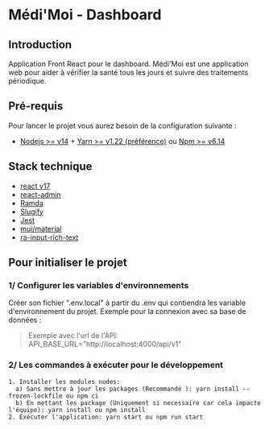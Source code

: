 # Médi'Moi - Dashboard

## Introduction
Application Front React pour le dashboard.
Médi'Moi est une application web pour aider à vérifier la santé tous les jours et suivre des traitements périodique.

## Pré-requis
Pour lancer le projet vous aurez besoin de la configuration suivante :
* [Nodejs >= v14](https://nodejs.org/en/download/) + [Yarn >= v1.22 (préférence)](https://yarnpkg.com/getting-started/install) ou [Npm >= v6.14](https://www.npmjs.com/)

## Stack technique
* [react v17](https://fr.reactjs.org/)
* [react-admin](https://marmelab.com/react-admin/Tutorial.html)
* [Ramda](https://ramdajs.com/)
* [Slugify](https://www.npmjs.com/package/slugify)
* [Jest](https://jestjs.io/fr/docs/getting-started)
* [mui/material](https://yarnpkg.com/package/@mui/material)
* [ra-input-rich-text](https://yarnpkg.com/package/ra-input-rich-text)

## Pour initialiser le projet

### 1/ Configurer les variables d'environnements
Créer son fichier ".env.local" à partir du .env qui contiendra les variable d'environnement du projet.
Exemple pour la connexion avec sa base de données :
> Exemple avec l'url de l'API: API_BASE_URL="http://localhost:4000/api/v1"

### 2/ Les commandes à exécuter pour le développement
```
1. Installer les modules nodes:
  a) Sans mettre à jour les packages (Recommandé ): yarn install --frozen-lockfile ou npm ci 
  b) En mettant les package (Uniquement si necessaire car cela impacte l'équipe): yarn install ou npm install 
2. Exécuter l'application: yarn start ou npm run start
```